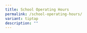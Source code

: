 ```yaml
---
title: School Operating Hours
permalink: /school-operating-hours/
variant: tiptap
description: ""
---
```

